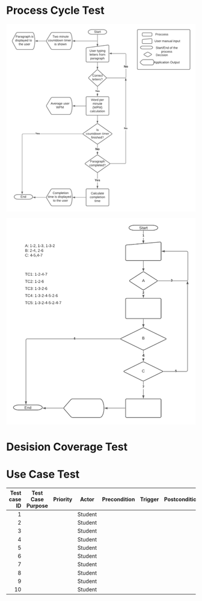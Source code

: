 # Process Cycle Test 

![alt text](/PCT.png)

![alt text](/PCT-2.png)

# Desision Coverage Test

# Use Case Test 
|Test case ID|Test Case Purpose|Priority|Actor   |Precondition|Trigger|Postconditions|
|-----------:|:---------------:|:------:|:------:|:----------:|:-----:|:-------------|
| 1          |                 |        |Student |            |       |              |
| 2          |                 |        |Student |            |       |              |
| 3          |                 |        |Student |            |       |              |
| 4          |                 |        |Student |            |       |              |
| 5          |                 |        |Student |            |       |              |
| 6          |                 |        |Student |            |       |              |
| 7          |                 |        |Student |            |       |              |
| 8          |                 |        |Student |            |       |              |
| 9          |                 |        |Student |            |       |              |
| 10         |                 |        |Student |            |       |              |
